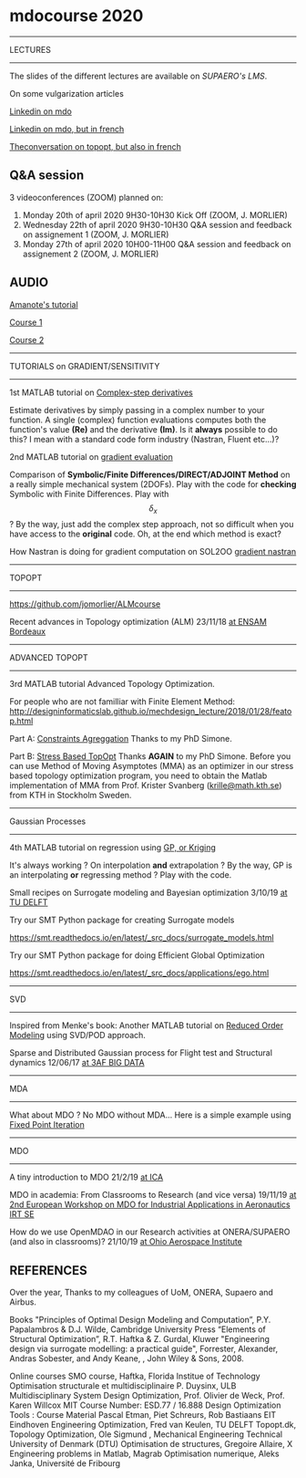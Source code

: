 # mdocourse 2020

****
LECTURES
****

The slides of the different lectures are available on *SUPAERO's LMS*. 

On some vulgarization articles

[Linkedin on mdo](https://www.linkedin.com/pulse/optimization-mdo-connecting-people-joseph-morlier/)

[Linkedin on mdo, but in french](https://www.linkedin.com/pulse/loptimisation-multidisciplinaire-pour-connecter-les-humains-morlier/)

[Theconversation on topopt, but also in french](http://theconversation.com/construire-une-aile-davion-en-lego-cest-possible-87126)



## Q&A session 
3 videoconferences (ZOOM) planned on:

1. Monday 20th of april 2020 9H30-10H30 Kick Off (ZOOM, J. MORLIER) 
2. Wednesday 22th of april 2020 9H30-10H30 Q&A session and feedback on assignement 1 (ZOOM, J. MORLIER) 
3. Monday 27th of april 2020 10H00-11H00  Q&A session and feedback on assignement 2 (ZOOM, J. MORLIER) 





## AUDIO 

[Amanote's tutorial](https://www.youtube.com/watch?v=DvLyo9mtf3U)

[Course 1](https://github.com/jomorlier/mdocourse/blob/master/Course1.md)

[Course 2](https://github.com/jomorlier/mdocourse/blob/master/Course2.md)





****
TUTORIALS on GRADIENT/SENSITIVITY
****


1st MATLAB tutorial on [Complex-step derivatives](http://htmlpreview.github.io/?https://github.com/jomorlier/mdocourse/blob/master/ComplexStep/ComplexStep.html)

Estimate derivatives by simply passing in a complex number to your function.
A single (complex) function evaluations computes both the function's value **(Re)** and the derivative **(Im)**.
Is it **always** possible to do this? I mean with a standard code form industry (Nastran, Fluent etc...)?

2nd MATLAB tutorial on [gradient evaluation](http://htmlpreview.github.io/?https://github.com/jomorlier/mdocourse/blob/master/Sensibility/sensitivity_TD.html)

Comparison of **Symbolic/Finite Differences/DIRECT/ADJOINT Method** on a really simple mechanical system (2DOFs).
Play with the code for **checking** Symbolic with Finite Differences. Play with $$\delta_x$$ ?
By the way, just add the complex step approach, not so difficult when you have access to the **original** code.
Oh, at the end which method is exact? 

How Nastran is doing for gradient computation on SOL2OO
[gradient nastran](https://app.amanote.com/note-taking/document/827200fd-e137-475b-aab5-58d734086654)

****************

TOPOPT

****************



https://github.com/jomorlier/ALMcourse

Recent advances in Topology optimization (ALM) 23/11/18 [at ENSAM Bordeaux](https://github.com/mid2SUPAERO/Outputs/blob/master/Presentation_JMSC_FA.pdf)

****************

ADVANCED TOPOPT

****************
3rd MATLAB tutorial Advanced Topology Optimization.

For people who are not familliar with Finite Element Method:
http://designinformaticslab.github.io/mechdesign_lecture/2018/01/28/featop.html

Part A:  [Constraints Agreggation](http://htmlpreview.github.io/?https://github.com/jomorlier/mdocourse/blob/master/AdvancedTopOpt/ConstraintsAgreggation.html)
Thanks to my PhD Simone.

Part B:  [Stress Based TopOpt](http://htmlpreview.github.io/?https://github.com/jomorlier/mdocourse/blob/master/AdvancedTopOpt/StressBasedTopOpt.html)
Thanks **AGAIN** to my PhD Simone.
Before you can use Method of Moving Asymptotes (MMA) as an optimizer in our stress based topology optimization program, you need to obtain the Matlab implementation of MMA from Prof. Krister Svanberg (krille@math.kth.se) from KTH in Stockholm Sweden.

****************

Gaussian Processes

****************

4th MATLAB tutorial on regression using [GP, or Kriging](http://htmlpreview.github.io/?https://github.com/jomorlier/mdocourse/blob/master/GP_Tutorial/GP_Tutorial.html)

It's always working ? On interpolation **and** extrapolation ?
By the way, GP is an interpolating **or** regressing method ? Play with the code.


Small recipes on Surrogate modeling and Bayesian optimization 3/10/19 [at TU DELFT](https://github.com/mid2SUPAERO/Outputs/blob/master/Recipes_DELFT-3-10-19-compressed.pdf)

Try our SMT Python package for creating Surrogate models

https://smt.readthedocs.io/en/latest/_src_docs/surrogate_models.html


Try our SMT Python package for doing Efficient Global Optimization 

https://smt.readthedocs.io/en/latest/_src_docs/applications/ego.html

****************

SVD

****************

Inspired from Menke's book: Another MATLAB tutorial on [Reduced Order Modeling](http://htmlpreview.github.io/?https://github.com/jomorlier/mdocourse/blob/master/RoM/ROM.html) using SVD/POD approach.

Sparse and Distributed Gaussian process for Flight test and Structural dynamics 12/06/17 [at 3AF BIG DATA](https://github.com/mid2SUPAERO/Outputs/blob/master/MDO_12-06-17_3AFBigData.pdf)

****************

MDA

****************
What about MDO ? No MDO without MDA...
Here is a simple example using 
[Fixed Point Iteration ](http://htmlpreview.github.io/?https://github.com/jomorlier/mdocourse/blob/master/MDA/tutorialFPI.html) 

****************

MDO

****************

A tiny introduction to MDO 21/2/19 [at ICA](https://github.com/mid2SUPAERO/Outputs/blob/master/Presentation_JM_MDO-compressed.pdf)

MDO in academia: From Classrooms to Research (and vice versa) 19/11/19 [at 2nd European Workshop on MDO for Industrial Applications in Aeronautics IRT SE](https://github.com/mid2SUPAERO/Outputs/blob/master/MDOinACADEMIA-compressed.pdf)

How do we use OpenMDAO in our Research activities at ONERA/SUPAERO (and also in classrooms)? 21/10/19 [at Ohio Aerospace Institute](https://github.com/mid2SUPAERO/Outputs/blob/master/OpenMDAO_Cleveland_LIGHT2-compressed.pdf)


## REFERENCES

Over the year, Thanks to my colleagues of UoM, ONERA, Supaero and Airbus.

Books
"Principles of Optimal Design  Modeling and Computation”, P.Y. Papalambros & D.J. Wilde, Cambridge University Press
“Elements of Structural Optimization”, R.T. Haftka & Z. Gurdal, Kluwer 
"Engineering design via surrogate modelling: a practical guide", Forrester, Alexander, Andras Sobester, and Andy Keane, , John Wiley & Sons, 2008.

Online courses
SMO course, Haftka, Florida Institue of Technology
Optimisation structurale et multidisciplinaire P. Duysinx, ULB
Multidisciplinary System Design Optimization, Prof. Olivier de Weck, Prof. Karen Willcox MIT Course Number: ESD.77 / 16.888
Design Optimization Tools : Course Material Pascal Etman, Piet Schreurs, Rob Bastiaans EIT Eindhoven
Engineering Optimization, Fred van Keulen, TU DELFT
Topopt.dk, Topology Optimization, Ole Sigmund , Mechanical Engineering Technical University of Denmark (DTU)
Optimisation de structures, Gregoire Allaire, X
Engineering problems in Matlab, Magrab
Optimisation numerique, Aleks Janka, Université de Fribourg



